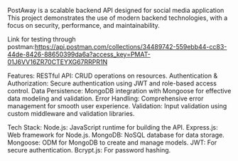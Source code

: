 PostAway is a scalable backend API designed for social media application
This project demonstrates the use of modern backend technologies, with a focus on security, performance, and maintainability.

Link for testing through postman:https://api.postman.com/collections/34489742-559ebb44-cc83-44de-8426-88650399da6a?access_key=PMAT-01J6VV16ZR70CTEYXG67RRPR1N

Features:
RESTful API: CRUD operations on resources.
Authentication & Authorization: Secure authentication using JWT and role-based access control.
Data Persistence: MongoDB integration with Mongoose for effective data modeling and validation.
Error Handling: Comprehensive error management for smooth user experience.
Validation: Input validation using custom middleware and validation libraries.

Tech Stack:
Node.js: JavaScript runtime for building the API.
Express.js: Web framework for Node.js.
MongoDB: NoSQL database for data storage.
Mongoose: ODM for MongoDB to create and manage models.
JWT: For secure authentication.
Bcrypt.js: For password hashing.
